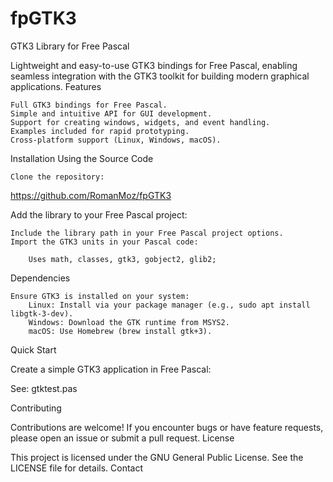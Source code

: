 # fpGTK3
GTK3 Library for Free Pascal

Lightweight and easy-to-use GTK3 bindings for Free Pascal, enabling seamless integration with the GTK3 toolkit for building modern graphical applications.
Features

    Full GTK3 bindings for Free Pascal.
    Simple and intuitive API for GUI development.
    Support for creating windows, widgets, and event handling.
    Examples included for rapid prototyping.
    Cross-platform support (Linux, Windows, macOS).

Installation
Using the Source Code

    Clone the repository:

https://github.com/RomanMoz/fpGTK3

Add the library to your Free Pascal project:

    Include the library path in your Free Pascal project options.
    Import the GTK3 units in your Pascal code:

        Uses math, classes, gtk3, gobject2, glib2;

Dependencies

    Ensure GTK3 is installed on your system:
        Linux: Install via your package manager (e.g., sudo apt install libgtk-3-dev).
        Windows: Download the GTK runtime from MSYS2.
        macOS: Use Homebrew (brew install gtk+3).

Quick Start

Create a simple GTK3 application in Free Pascal:

See: gtktest.pas

Contributing

Contributions are welcome! If you encounter bugs or have feature requests, please open an issue or submit a pull request.
License

This project is licensed under the GNU General Public License. See the LICENSE file for details.
Contact



